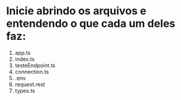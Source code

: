 # Inicie abrindo os arquivos e entendendo o que cada um deles faz: #

1) app.ts
2) index.ts
3) testeEndpoint.ts
4) connection.ts
5) .env
6) request.rest
7) types.ts


